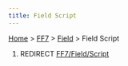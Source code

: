 ```yaml
---
title: Field Script
---
```


[Home](../../Main%20Page.md.md) > [FF7](../../FF7.md) > [Field](../Field.md) > Field Script

1.  REDIRECT [FF7/Field/Script][]

  [FF7/Field/Script]: Script.md "wikilink"
